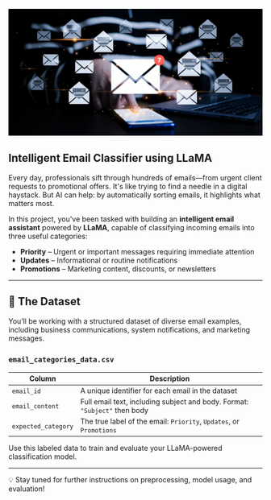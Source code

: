 ![Email Inbox](email_inbox.jpg)

## Intelligent Email Classifier using LLaMA

Every day, professionals sift through hundreds of emails—from urgent client requests to promotional offers. It's like trying to find a needle in a digital haystack. But AI can help: by automatically sorting emails, it highlights what matters most.

In this project, you've been tasked with building an **intelligent email assistant** powered by **LLaMA**, capable of classifying incoming emails into three useful categories:

- **Priority** – Urgent or important messages requiring immediate attention  
- **Updates** – Informational or routine notifications  
- **Promotions** – Marketing content, discounts, or newsletters

---

## 📂 The Dataset

You’ll be working with a structured dataset of diverse email examples, including business communications, system notifications, and marketing messages.

### `email_categories_data.csv`

| Column            | Description                                                                 |
|------------------|-----------------------------------------------------------------------------|
| `email_id`        | A unique identifier for each email in the dataset                          |
| `email_content`   | Full email text, including subject and body. Format: `"Subject"` then body |
| `expected_category` | The true label of the email: `Priority`, `Updates`, or `Promotions`       |

Use this labeled data to train and evaluate your LLaMA-powered classification model.

---

💡 Stay tuned for further instructions on preprocessing, model usage, and evaluation!
